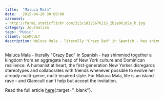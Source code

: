 ```yaml
---
title:  "Maluca Mala"
date:   2015-04-20 00:00:00
carousel:
- http://farm1.staticflickr.com/323/18325670218_2b2e061d2a_b.jpg
category: Journalism
tags: "Music"
client: GLAMCULT
description: Maluca Mala - literally "Crazy Bad" in Spanish - has shimmied together a kingdom from an aggregate heap of New York culture and Dominican resilience. A humanist at heart, the first-generation ...
---
```

Maluca Mala - literally "Crazy Bad" in Spanish - has shimmied together a kingdom from an aggregate heap of New York culture and Dominican resilience. A humanist at heart, the first-generation New Yorker disregards stereotypes and collaborates with friends whenever possible to evolve her already multi-genre, multi-inspired style. For Maluca Mala, life is an island rave - and Glamcult can't help but accept the invitation.

Read the full article [here](http://issuu.com/glamcult/docs/gc_digitaal_page/27?e=0){:target="_blank"}.




